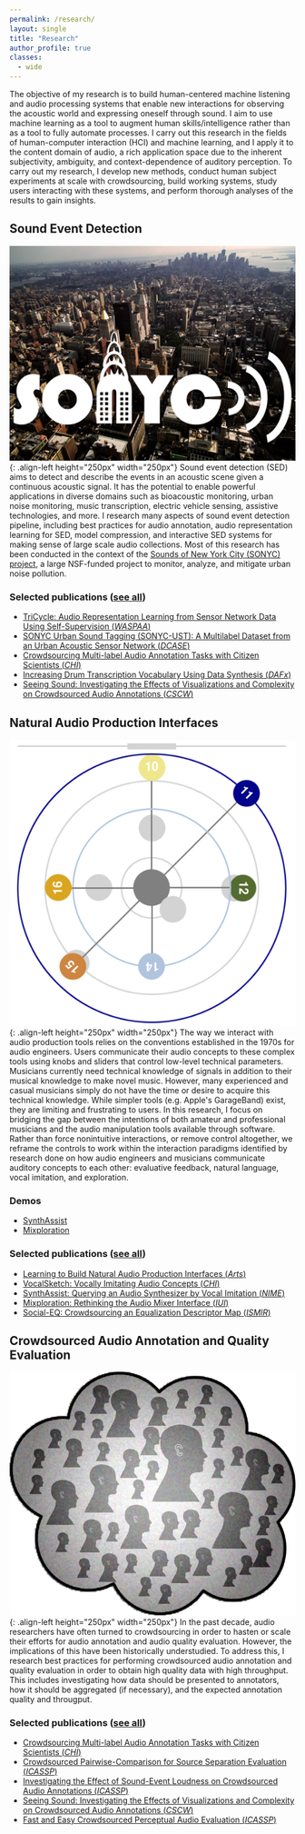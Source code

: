 ```yaml
---
permalink: /research/
layout: single
title: "Research"
author_profile: true
classes: 
  - wide
---
```


The objective of my research is to build human-centered machine listening and audio processing systems that enable new interactions for observing the acoustic world and expressing oneself through sound. 
I aim to use machine learning as a tool to augment human skills/intelligence rather than as a tool to fully automate processes. 
I carry out this research in the fields of human-computer interaction (HCI) and machine learning, and I apply it to the content domain of audio, a rich application space due to the inherent subjectivity, ambiguity, and context-dependence of auditory perception. 
To carry out my research, I develop new methods, conduct human subject experiments at scale with crowdsourcing, build working systems, study users interacting with these systems, and perform thorough analyses of the results to gain insights.

## Sound Event Detection
![sonyc](/assets/images/sonyc.png){: .align-left height="250px" width="250px"}
Sound event detection (SED) aims to detect and describe the events in an acoustic scene given a continuous acoustic signal. 
It has the potential to enable powerful applications in diverse domains such as bioacoustic monitoring, urban noise monitoring, music transcription, electric vehicle sensing, assistive technologies, and more.
I research many aspects of sound event detection pipeline, including best practices for audio annotation, audio representation learning for SED, model compression, and interactive SED systems for making sense of large scale audio collections.
Most of this research has been conducted in the context of the [Sounds of New York City (SONYC) project](http://wp.nyu.edu/sonyc), a large NSF-funded project to monitor, analyze, and mitigate urban noise pollution.

### Selected publications ([see all](/publications/sound-event-detection))
- [TriCycle: Audio Representation Learning from Sensor Network Data Using Self-Supervision (*WASPAA*)](/publications/2019-10-01-cartwright2019tricycle)
- [SONYC Urban Sound Tagging (SONYC-UST): A Multilabel Dataset from an Urban Acoustic Sensor Network (*DCASE*)](/publications/2019-10-01-cartwright2019sonycust)
- [Crowdsourcing Multi-label Audio Annotation Tasks with Citizen Scientists (*CHI*)](/publications/2019-04-01-cartwright2019crowdsourcing)
- [Increasing Drum Transcription Vocabulary Using Data Synthesis (*DAFx*)](/publications/2018-09-01-cartwright2018increasing)
- [Seeing Sound: Investigating the Effects of Visualizations and Complexity on Crowdsourced Audio Annotations (*CSCW*)](/publications/2017-11-01-cartwright2017seeing)

## Natural Audio Production Interfaces
![synthassist](/assets/images/synthassist.png){: .align-left height="250px" width="250px"}
The way we interact with audio production tools relies on the conventions established in the 1970s for audio engineers. 
Users communicate their audio concepts to these complex tools using knobs and sliders that control low-level technical parameters. 
Musicians currently need technical knowledge of signals in addition to their musical knowledge to make novel music. 
However, many experienced and casual musicians simply do not have the time or desire to acquire this technical knowledge. 
While simpler tools (e.g. Apple&apos;s GarageBand) exist, they are limiting and frustrating to users. 
In this research, I focus on bridging the gap between the intentions of both amateur and professional musicians and the audio manipulation tools available through software. 
Rather than force nonintuitive interactions, or remove control altogether, we reframe the controls to work within the interaction paradigms identified by research done on how audio engineers and musicians communicate auditory concepts to each other: evaluative feedback, natural language, vocal imitation, and exploration.

### Demos
- [SynthAssist](/publications/2014-07-01-cartwright2014synthassistquerying)
- [Mixploration](/publications/2014-04-01-cartwright2014mixploration)

### Selected publications ([see all](/publications/natural-audio-production-interfaces))
- [Learning to Build Natural Audio Production Interfaces (*Arts*)](/publications/2019-08-01-pardo2019learning)
- [VocalSketch: Vocally Imitating Audio Concepts (*CHI*)](/publications/2015-05-01-cartwright2015vocalsketch)
- [SynthAssist: Querying an Audio Synthesizer by Vocal Imitation (*NIME*)](/publications/2014-07-01-cartwright2014synthassistquerying)
- [Mixploration: Rethinking the Audio Mixer Interface (*IUI*)](/publications/2014-04-01-cartwright2014mixploration)
- [Social-EQ: Crowdsourcing an Equalization Descriptor Map (*ISMIR*)](/publications/2013-11-01-cartwright2013socialeq)

## Crowdsourced Audio Annotation and Quality Evaluation
![caqe](/assets/images/caqe.png){: .align-left height="250px" width="250px"}
In the past decade, audio researchers have often turned to crowdsourcing in order to hasten or scale their efforts for audio annotation and audio quality evaluation. 
However, the implications of this have been historically understudied. 
To address this, I research best practices for performing crowdsourced audio annotation and quality evaluation in order to obtain high quality data with high throughput. 
This includes investigating how data should be presented to annotators, how it should be aggregated (if necessary), and the expected annotation quality and througput.

### Selected publications ([see all](/publications/crowdsourced-audio-annotation-and-quality-evaluation))
- [Crowdsourcing Multi-label Audio Annotation Tasks with Citizen Scientists (*CHI*)](/publications/2019-04-01-cartwright2019crowdsourcing)
- [Crowdsourced Pairwise-Comparison for Source Separation Evaluation (*ICASSP*)](/publications/2018-04-01-cartwright2018crowdsourcedpairwise)
- [Investigating the Effect of Sound-Event Loudness on Crowdsourced Audio Annotations (*ICASSP*)](/publications/2018-04-01-cartwright2018investigating)
- [Seeing Sound: Investigating the Effects of Visualizations and Complexity on Crowdsourced Audio Annotations (*CSCW*)](/publications/2017-11-01-cartwright2017seeing)
- [Fast and Easy Crowdsourced Perceptual Audio Evaluation (*ICASSP*)](/publications/2016-04-01-cartwright2016fast)